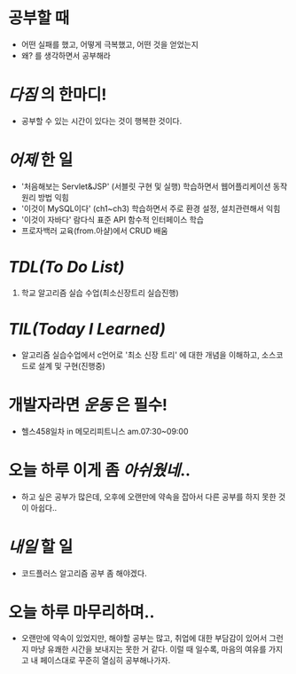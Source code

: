 # 공부할 때

- 어떤 실패를 했고, 어떻게 극복했고, 어떤 것을 얻었는지
- 왜? 를 생각하면서 공부해라

# _다짐_ 의 한마디!

- 공부할 수 있는 시간이 있다는 것이 행복한 것이다.

# _어제_ 한 일

- '처음해보는 Servlet&JSP' (서블릿 구현 및 실행) 학습하면서 웹어플리케이션 동작원리 방법 익힘
- '이것이 MySQL이다' (ch1~ch3) 학습하면서 주로 환경 설정, 설치관련해서 익힘
- '이것이 자바다' 람다식 표준 API 함수적 인터페이스 학습
- 프로자백러 교육(from.아샬)에서 CRUD 배움

# _TDL(To Do List)_

1. 학교 알고리즘 실습 수업(최소신장트리 실습진행)

# _TIL(Today I Learned)_

- 알고리즘 실습수업에서 c언어로 '최소 신장 트리' 에 대한 개념을 이해하고, 소스코드로 설계 및 구현(진행중)

   <!-- # _독서_ 하는 여유를 가져라! -->

# 개발자라면 _운동_ 은 필수!

- 헬스458일차 in 메모리피트니스 am.07:30~09:00
  <!-- # 오늘 읽은 _it 개발, 기술 관련 기사, 블로그_ -->

# 오늘 하루 이게 좀 _아쉬웠네_..

- 하고 싶은 공부가 많은데, 오후에 오랜만에 약속을 잡아서 다른 공부를 하지 못한 것이 아쉽다..

# _내일_ 할 일

- 코드플러스 알고리즘 공부 좀 해야겠다.

# 오늘 하루 마무리하며..

- 오랜만에 약속이 있었지만, 해야할 공부는 많고, 취업에 대한 부담감이 있어서 그런지 마냥 유쾌한 시간을 보내지는 못한 거 같다. 이럴 때 일수록, 마음의 여유를 가지고 내 페이스대로 꾸준히 열심히 공부해나가자.

